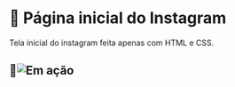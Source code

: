 # :iphone: Página inicial do Instagram

Tela inicial do instagram feita apenas com HTML e CSS.

## :rocket:![Em ação](https://media.giphy.com/media/nEuAQjPhkTHnQBlVvx/giphy.gif)
